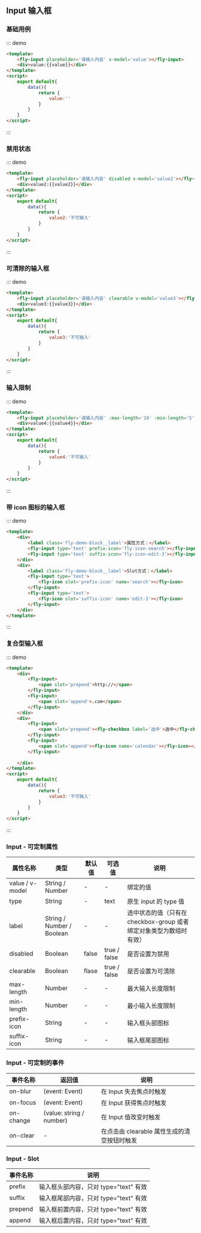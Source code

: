 <script>
export default {
    data(){
        return {
            value:'',
            value2:'不可输入',
            value3:'',
            value4:''
        }
    }
}
</script>


## Input 输入框

### 基础用例
::: demo
```html
<template>
    <fly-input placeholder='请输入内容' v-model='value'></fly-input>
    <div>value:{{value}}</div>
</template>
<script>
    export default{
        data(){
            return {
                value:''
            }
        }
    }
</script>
```
:::

### 禁用状态

::: demo
```html
<template>
    <fly-input placeholder='请输入内容' disabled v-model='value2'></fly-input>
    <div>value2:{{value2}}</div>
</template>
<script>
    export default{
        data(){
            return {
                value2:'不可输入'
            }
        }
    }
</script>
```
:::

### 可清除的输入框
::: demo
```html
<template>
    <fly-input placeholder='请输入内容' clearable v-model='value3'></fly-input>
    <div>value3:{{value3}}</div>
</template>
<script>
    export default{
        data(){
            return {
                value3:'不可输入'
            }
        }
    }
</script>
```
:::

### 输入限制
::: demo
```html
<template>
    <fly-input placeholder='请输入内容' :max-length='10' :min-length='5' v-model='value4'></fly-input>
    <div>value4:{{value4}}</div>
</template>
<script>
    export default{
        data(){
            return {
                value4:'不可输入'
            }
        }
    }
</script>
```
:::

### 带 icon 图标的输入框
::: demo
```html
<template>
    <div>
        <label class='fly-demo-block__label'>属性方式：</label>
        <fly-input type='text' prefix-icon='fly-icon-search'></fly-input>
        <fly-input type='text' suffix-icon='fly-icon-edit-3'></fly-input>
    </div>
    <div>
        <label class='fly-demo-block__label'>Slot方式：</label>
        <fly-input type='text'>
            <fly-icon slot='prefix-icon' name='search'></fly-icon>
        </fly-input>
        <fly-input type='text'>
            <fly-icon slot='suffix-icon' name='edit-3'></fly-icon>
        </fly-input>
    </div>
</template>
```
:::

### 复合型输入框
::: demo
```html
<template>
    <div>
        <fly-input>
            <span slot='prepend'>http://</span>
        </fly-input>
        <fly-input>
            <span slot='append'>.com</span>
        </fly-input>
    </div>
    <div>
        <fly-input>
            <span slot='prepend'><fly-checkbox label='选中'>选中</fly-checkbox></span>
        </fly-input>
        <fly-input>
            <span slot='append'><fly-icon name='calendar'></fly-icon></span>
        </fly-input>
        
    </div>
</template>
<script>
    export default{
        data(){
            return {
                value3:'不可输入'
            }
        }
    }
</script>
```
:::

### Input - 可定制属性

属性名称 | 类型 | 默认值  | 可选值  | 说明  |
---------|----------|---------|---------|--------|
value / v-model | String / Number | - | - | 绑定的值 |
type | String | - | text | 原生 input 的 type 值 |
label | String / Number / Boolean  | - | - | 选中状态的值（只有在checkbox-group 或者绑定对象类型为数组时有效）  |
disabled | Boolean | false  | true / false | 是否设置为禁用  |
clearable | Boolean | flase | true / false | 是否设置为可清除 |
max-length | Number | - | - | 最大输入长度限制 |
min-length | Number | - | - | 最小输入长度限制 |
prefix-icon | String | - | - | 输入框头部图标 |
suffix-icon | String | - | - | 输入框尾部图标 |

### Input - 可定制的事件

事件名称 | 返回值 | 说明
---------|----------|---------
on-blur | (event: Event) | 在 Input 失去焦点时触发 |
on-focus | (event: Event) | 在 Input 获得焦点时触发 |
on-change | (value: string / number) | 在 Input 值改变时触发 |
on-clear | - | 在点击由 clearable 属性生成的清空按钮时触发 |

### Input - Slot

事件名称 | 说明
---------|----------|
prefix | 输入框头部内容，只对 type="text" 有效 |
suffix | 输入框尾部内容，只对 type="text" 有效 |
prepend | 输入框前置内容，只对 type="text" 有效 |
append | 输入框后置内容，只对 type="text" 有效 |